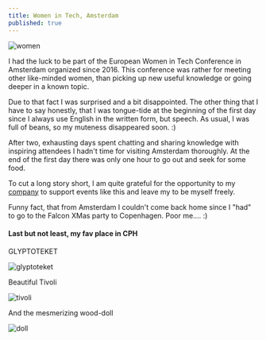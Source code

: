 ```yaml
---
title: Women in Tech, Amsterdam
published: true
---
```


![women](/blog/img/img_posts/women.png "women")

I had the luck to be part of the European Women in Tech Conference in Amsterdam organized since 2016. 
This conference was rather for meeting other like-minded women, than picking up new useful knowledge or going deeper in a known topic.

Due to that fact I was surprised and a bit disappointed. The other thing that I have to say honestly, that I was tongue-tide at the
beginning of the first day since I always use English in the written form, but speech. As usual, I was full of beans, so
my muteness disappeared soon. :) 


After two, exhausting days spent chatting and sharing knowledge with inspiring attendees I hadn't time for visiting Amsterdam thoroughly.
At the end of the first day there was only one hour to go out and seek for some food.



To cut a long story short, I am quite grateful for the opportunity to my [company](https://www.falcon.io/) to support
events like this and leave my to be myself freely.


Funny fact, that from Amsterdam I couldn't come back home since I "had" to go to the Falcon XMas party to Copenhagen. 
Poor me.... :) 


#### Last but not least, my fav place in CPH

GLYPTOTEKET


![glyptoteket](/blog/img/img_posts/glyptoteket.jpg "glyptoteket")


Beautiful Tivoli


 
![tivoli](/blog/img/img_posts/tivoli.jpg "tivoli")


And the mesmerizing wood-doll

![doll](/blog/img/img_posts/doll.jpg "doll")












